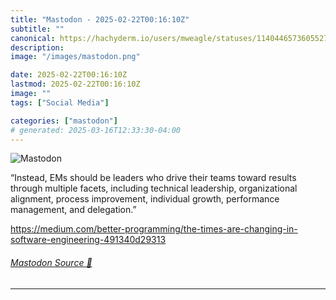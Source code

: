 ```yaml
---
title: "Mastodon - 2025-02-22T00:16:10Z"
subtitle: ""
canonical: https://hachyderm.io/users/mweagle/statuses/114044657360552793
description:
image: "/images/mastodon.png"

date: 2025-02-22T00:16:10Z
lastmod: 2025-02-22T00:16:10Z
image: ""
tags: ["Social Media"]

categories: ["mastodon"]
# generated: 2025-03-16T12:33:30-04:00
---
```

![Mastodon](/images/mastodon.png)

<p>“Instead, EMs should be leaders who drive their teams toward results through multiple facets, including technical leadership, organizational alignment, process improvement, individual growth, performance management, and delegation.”</p><p><a href="https://medium.com/better-programming/the-times-are-changing-in-software-engineering-491340d29313" target="_blank" rel="nofollow noopener noreferrer" translate="no"><span class="invisible">https://</span><span class="ellipsis">medium.com/better-programming/</span><span class="invisible">the-times-are-changing-in-software-engineering-491340d29313</span></a></p>


###### [Mastodon Source 🐘](https://hachyderm.io/@mweagle/114044657360552793)

___
